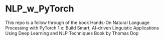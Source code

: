 # NLP_w_PyTorch
This repo is a follow through of the book Hands-On Natural Language Processing with PyTorch 1.x: Build Smart, AI-driven Linguistic Applications Using Deep Learning and NLP Techniques Book by Thomas Dop
